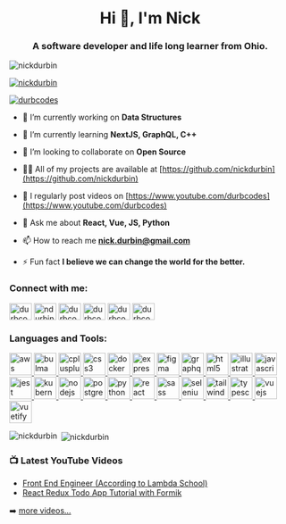 <h1 align="center">Hi 👋, I'm Nick</h1>
<h3 align="center">A software developer and life long learner from Ohio.</h3>

<p align="left"> <img src="https://komarev.com/ghpvc/?username=nickdurbin&label=Profile%20views&color=0e75b6&style=flat" alt="nickdurbin" /> </p>

<p align="left"> <a href="https://github.com/ryo-ma/github-profile-trophy"><img src="https://github-profile-trophy.vercel.app/?username=nickdurbin" alt="nickdurbin" /></a> </p>

<p align="left"> <a href="https://twitter.com/durbcodes" target="blank"><img src="https://img.shields.io/twitter/follow/durbcodes?logo=twitter&style=for-the-badge" alt="durbcodes" /></a> </p>

- 🔭 I’m currently working on **Data Structures**

- 🌱 I’m currently learning **NextJS, GraphQL, C++**

- 👯 I’m looking to collaborate on **Open Source**

- 👨‍💻 All of my projects are available at [https://github.com/nickdurbin](https://github.com/nickdurbin)

- 📝 I regularly post videos on [https://www.youtube.com/durbcodes](https://www.youtube.com/durbcodes)

- 💬 Ask me about **React, Vue, JS, Python**

- 📫 How to reach me **nick.durbin@gmail.com**

- ⚡ Fun fact **I believe we can change the world for the better.**

<p align="left">
<h3 align="left">Connect with me:</h3>
<a href="https://twitter.com/durbcodes" target="blank"><img align="center" src="https://cdn.jsdelivr.net/npm/simple-icons@3.0.1/icons/twitter.svg" alt="durbcodes" height="30" width="40" /></a>
<a href="https://linkedin.com/in/ndurbin" target="blank"><img align="center" src="https://cdn.jsdelivr.net/npm/simple-icons@3.0.1/icons/linkedin.svg" alt="ndurbin" height="30" width="40" /></a>
<a href="https://instagram.com/durbcodes" target="blank"><img align="center" src="https://cdn.jsdelivr.net/npm/simple-icons@3.0.1/icons/instagram.svg" alt="durbcodes" height="30" width="40" /></a>
<a href="https://www.youtube.com/c/durbcodes" target="blank"><img align="center" src="https://cdn.jsdelivr.net/npm/simple-icons@3.0.1/icons/youtube.svg" alt="durbcodes" height="30" width="40" /></a>
<a href="https://www.hackerrank.com/nick_durbin" target="blank"><img align="center" src="https://cdn.jsdelivr.net/npm/simple-icons@3.0.1/icons/hackerrank.svg" alt="durbcodes" height="30" width="40" /></a>
<a href="https://www.leetcode.com/nickdurbin" target="blank"><img align="center" src="https://cdn.jsdelivr.net/npm/simple-icons@3.0.1/icons/leetcode.svg" alt="durbcodes" height="30" width="40" /></a>
</p>

<h3 align="left">Languages and Tools:</h3>
<p align="left"> <a href="https://aws.amazon.com" target="_blank"> <img src="https://devicons.github.io/devicon/devicon.git/icons/amazonwebservices/amazonwebservices-original-wordmark.svg" alt="aws" width="40" height="40"/> </a> <a href="https://bulma.io/" target="_blank"> <img src="https://raw.githubusercontent.com/gilbarbara/logos/804dc257b59e144eaca5bc6ffd16949752c6f789/logos/bulma.svg" alt="bulma" width="40" height="40"/> </a> <a href="https://www.w3schools.com/cpp/" target="_blank"> <img src="https://devicons.github.io/devicon/devicon.git/icons/cplusplus/cplusplus-original.svg" alt="cplusplus" width="40" height="40"/> </a> <a href="https://www.w3schools.com/css/" target="_blank"> <img src="https://devicons.github.io/devicon/devicon.git/icons/css3/css3-original-wordmark.svg" alt="css3" width="40" height="40"/> </a> <a href="https://www.docker.com/" target="_blank"> <img src="https://devicons.github.io/devicon/devicon.git/icons/docker/docker-original-wordmark.svg" alt="docker" width="40" height="40"/> </a> <a href="https://expressjs.com" target="_blank"> <img src="https://devicons.github.io/devicon/devicon.git/icons/express/express-original-wordmark.svg" alt="express" width="40" height="40"/> </a> <a href="https://www.figma.com/" target="_blank"> <img src="https://www.vectorlogo.zone/logos/figma/figma-icon.svg" alt="figma" width="40" height="40"/> </a> <a href="https://graphql.org" target="_blank"> <img src="https://www.vectorlogo.zone/logos/graphql/graphql-icon.svg" alt="graphql" width="40" height="40"/> </a> <a href="https://www.w3.org/html/" target="_blank"> <img src="https://devicons.github.io/devicon/devicon.git/icons/html5/html5-original-wordmark.svg" alt="html5" width="40" height="40"/> </a> <a href="https://www.adobe.com/in/products/illustrator.html" target="_blank"> <img src="https://www.vectorlogo.zone/logos/adobe_illustrator/adobe_illustrator-icon.svg" alt="illustrator" width="40" height="40"/> </a> <a href="https://developer.mozilla.org/en-US/docs/Web/JavaScript" target="_blank"> <img src="https://devicons.github.io/devicon/devicon.git/icons/javascript/javascript-original.svg" alt="javascript" width="40" height="40"/> </a> <a href="https://jestjs.io" target="_blank"> <img src="https://www.vectorlogo.zone/logos/jestjsio/jestjsio-icon.svg" alt="jest" width="40" height="40"/> </a> <a href="https://kubernetes.io" target="_blank"> <img src="https://www.vectorlogo.zone/logos/kubernetes/kubernetes-icon.svg" alt="kubernetes" width="40" height="40"/> </a> <a href="https://nodejs.org" target="_blank"> <img src="https://devicons.github.io/devicon/devicon.git/icons/nodejs/nodejs-original-wordmark.svg" alt="nodejs" width="40" height="40"/> </a> <a href="https://www.postgresql.org" target="_blank"> <img src="https://devicons.github.io/devicon/devicon.git/icons/postgresql/postgresql-original-wordmark.svg" alt="postgresql" width="40" height="40"/> </a> <a href="https://www.python.org" target="_blank"> <img src="https://devicons.github.io/devicon/devicon.git/icons/python/python-original.svg" alt="python" width="40" height="40"/> </a> <a href="https://reactjs.org/" target="_blank"> <img src="https://devicons.github.io/devicon/devicon.git/icons/react/react-original-wordmark.svg" alt="react" width="40" height="40"/> </a> <a href="https://sass-lang.com" target="_blank"> <img src="https://devicons.github.io/devicon/devicon.git/icons/sass/sass-original.svg" alt="sass" width="40" height="40"/> </a> <a href="https://www.selenium.dev" target="_blank"> <img src="https://raw.githubusercontent.com/detain/svg-logos/780f25886640cef088af994181646db2f6b1a3f8/svg/selenium-logo.svg" alt="selenium" width="40" height="40"/> </a> <a href="https://tailwindcss.com/" target="_blank"> <img src="https://www.vectorlogo.zone/logos/tailwindcss/tailwindcss-icon.svg" alt="tailwind" width="40" height="40"/> </a> <a href="https://www.typescriptlang.org/" target="_blank"> <img src="https://devicons.github.io/devicon/devicon.git/icons/typescript/typescript-original.svg" alt="typescript" width="40" height="40"/> </a> <a href="https://vuejs.org/" target="_blank"> <img src="https://devicons.github.io/devicon/devicon.git/icons/vuejs/vuejs-original-wordmark.svg" alt="vuejs" width="40" height="40"/> </a> <a href="https://vuetifyjs.com/en/" target="_blank"> <img src="https://bestofjs.org/logos/vuetify.svg" alt="vuetify" width="40" height="40"/> </a> </p>

<p><img align="left" src="https://github-readme-stats.vercel.app/api/top-langs/?username=nickdurbin&layout=compact" alt="nickdurbin" /></p>

<p>&nbsp;<img align="center" src="https://github-readme-stats.vercel.app/api?username=nickdurbin&show_icons=true&theme=radical" alt="nickdurbin" /></p>


### 📺 Latest YouTube Videos

<!-- YOUTUBE:START -->
- [Front End Engineer (According to Lambda School)](https://youtu.be/0DZdrGf0vCU)
- [React Redux Todo App Tutorial with Formik](https://youtu.be/XlKLESYlBlg)
<!-- YOUTUBE:END -->

➡️ [more videos...](https://youtube.com/durbcodes)

